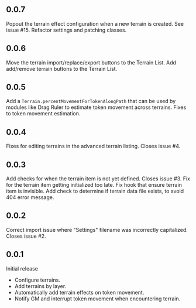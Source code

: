 ## 0.0.7
Popout the terrain effect configuration when a new terrain is created. See issue #15.
Refactor settings and patching classes.

## 0.0.6
Move the terrain import/replace/export buttons to the Terrain List.
Add add/remove terrain buttons to the Terrain List.

## 0.0.5
Add a `Terrain.percentMovementForTokenAlongPath` that can be used by modules like Drag Ruler to estimate token movement across terrains. Fixes to token movement estimation.

## 0.0.4
Fixes for editing terrains in the advanced terrain listing. Closes issue #4.

## 0.0.3
Add checks for when the terrain item is not yet defined. Closes issue #3.
Fix for the terrain item getting initialized too late.
Fix hook that ensure terrain item is invisible.
Add check to determine if terrain data file exists, to avoid 404 error message.

## 0.0.2
Correct import issue where "Settings" filename was incorrectly capitalized. Closes issue #2.

## 0.0.1
Initial release

- Configure terrains.
- Add terrains by layer.
- Automatically add terrain effects on token movement.
- Notify GM and interrupt token movement when encountering terrain.
